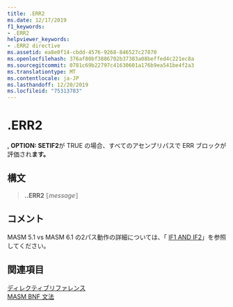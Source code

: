 ```yaml
---
title: .ERR2
ms.date: 12/17/2019
f1_keywords:
- .ERR2
helpviewer_keywords:
- .ERR2 directive
ms.assetid: ea8e0f14-cbdd-4576-9268-846527c27870
ms.openlocfilehash: 376af80bf3886702b37383a08beffed4c221ec8a
ms.sourcegitcommit: 0781c69b22797c41630601a176b9ea541be4f2a3
ms.translationtype: MT
ms.contentlocale: ja-JP
ms.lasthandoff: 12/20/2019
ms.locfileid: "75313783"
---
```

# <a name="err2"></a>.ERR2

[.](dot-err.md) **OPTION: SETIF2**が TRUE の場合、すべてのアセンブリパスで ERR ブロックが評価され**ます。**

## <a name="syntax"></a>構文

> **..ERR2** ⟦*message*⟧

## <a name="remarks"></a>コメント

MASM 5.1 vs MASM 6.1 の2パス動作の詳細については、「 [IF1 AND IF2](if2.md)」を参照してください。

## <a name="see-also"></a>関連項目

[ディレクティブリファレンス](directives-reference.md)\
[MASM BNF 文法](masm-bnf-grammar.md)
